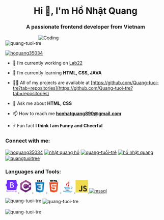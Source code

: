 
<h1 align="center">Hi 👋, I'm Hồ Nhật Quang</h1>
<h3 align="center">A passionate frontend developer from Vietnam</h3>
<img align="right" alt="Coding" width="400px" src="https://cdn.tgdd.vn/Files/2018/07/06/1099621/front-end-developers-openings_680x428.gif">
<p align="left"> <img src="https://komarev.com/ghpvc/?username=quang-tuoi-tre&label=Profile%20views&color=0e75b6&style=flat" alt="quang-tuoi-tre" /> </p>

<p align="left"> <a href="https://twitter.com/hoquang35034" target="blank"><img src="https://img.shields.io/twitter/follow/hoquang35034?logo=twitter&style=for-the-badge" alt="hoquang35034" /></a> </p>

- 🔭 I’m currently working on [Lab22](https://github.com/Quang-tuoi-tre/Lab22)

- 🌱 I’m currently learning **HTML, CSS, JAVA**

- 👨‍💻 All of my projects are available at [https://github.com/Quang-tuoi-tre?tab=repositories](https://github.com/Quang-tuoi-tre?tab=repositories)

- 💬 Ask me about **HTML, CSS**

- 📫 How to reach me **honhatquang890@gmail.com**

- ⚡ Fun fact **I think I am Funny and Cheerful**

<h3 align="left">Connect with me:</h3>
<p align="left">
<a href="https://twitter.com/hoquang35034" target="blank"><img align="center" src="https://raw.githubusercontent.com/rahuldkjain/github-profile-readme-generator/master/src/images/icons/Social/twitter.svg" alt="hoquang35034" height="30" width="40" /></a>
<a href="https://www.linkedin.com/in/nhật-quang-hồ-785919275/" target="blank"><img align="center" src="https://raw.githubusercontent.com/rahuldkjain/github-profile-readme-generator/master/src/images/icons/Social/linked-in-alt.svg" alt="nhật quang hồ" height="30" width="40" /></a>
<a href="https://stackoverflow.com/users/22632019/quang-tuổi-trẻ" target="blank"><img align="center" src="https://raw.githubusercontent.com/rahuldkjain/github-profile-readme-generator/master/src/images/icons/Social/stack-overflow.svg" alt="quang-tuổi-trẻ" height="30" width="40" /></a>
<a href="https://fb.com/One.champ.16/" target="blank"><img align="center" src="https://raw.githubusercontent.com/rahuldkjain/github-profile-readme-generator/master/src/images/icons/Social/facebook.svg" alt="hồ nhật quang" height="30" width="40" /></a>
<a href="https://instagram.com/quangtuoitree" target="blank"><img align="center" src="https://raw.githubusercontent.com/rahuldkjain/github-profile-readme-generator/master/src/images/icons/Social/instagram.svg" alt="quangtuoitree" height="30" width="40" /></a>
</p>

<h3 align="left">Languages and Tools:</h3>
<p align="left"> <a href="https://getbootstrap.com" target="_blank" rel="noreferrer"> <img src="https://raw.githubusercontent.com/devicons/devicon/master/icons/bootstrap/bootstrap-plain-wordmark.svg" alt="bootstrap" width="40" height="40"/> </a> <a href="https://www.w3schools.com/cs/" target="_blank" rel="noreferrer"> <img src="https://raw.githubusercontent.com/devicons/devicon/master/icons/csharp/csharp-original.svg" alt="csharp" width="40" height="40"/> </a> <a href="https://www.w3schools.com/css/" target="_blank" rel="noreferrer"> <img src="https://raw.githubusercontent.com/devicons/devicon/master/icons/css3/css3-original-wordmark.svg" alt="css3" width="40" height="40"/> </a> <a href="https://www.w3.org/html/" target="_blank" rel="noreferrer"> <img src="https://raw.githubusercontent.com/devicons/devicon/master/icons/html5/html5-original-wordmark.svg" alt="html5" width="40" height="40"/> </a> <a href="https://www.java.com" target="_blank" rel="noreferrer"> <img src="https://raw.githubusercontent.com/devicons/devicon/master/icons/java/java-original.svg" alt="java" width="40" height="40"/> </a> <a href="https://developer.mozilla.org/en-US/docs/Web/JavaScript" target="_blank" rel="noreferrer"> <img src="https://raw.githubusercontent.com/devicons/devicon/master/icons/javascript/javascript-original.svg" alt="javascript" width="40" height="40"/> </a> <a href="https://www.microsoft.com/en-us/sql-server" target="_blank" rel="noreferrer"> <img src="https://www.svgrepo.com/show/303229/microsoft-sql-server-logo.svg" alt="mssql" width="40" height="40"/> </a> </p>

<p><img align="left" src="https://github-readme-stats.vercel.app/api/top-langs?username=quang-tuoi-tre&show_icons=true&locale=en&layout=compact" alt="quang-tuoi-tre" /></p>

<p>&nbsp;<img align="center" src="https://github-readme-stats.vercel.app/api?username=quang-tuoi-tre&show_icons=true&locale=en" alt="quang-tuoi-tre" /></p>

<p><img align="center" src="https://github-readme-streak-stats.herokuapp.com/?user=quang-tuoi-tre&" alt="quang-tuoi-tre" /></p>
